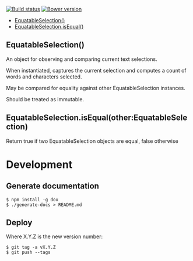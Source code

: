 [![Build status](https://img.shields.io/travis/jbrudvik/equatable-selection.svg)](https://travis-ci.org/jbrudvik/equatable-selection)
[![Bower version](http://img.shields.io/bower/v/equatable-selection.svg)](https://github.com/jbrudvik/equatable-selection)

  - [EquatableSelection()](#equatableselection)
  - [EquatableSelection.isEqual()](#equatableselectionisequalotherequatableselection)

## EquatableSelection()

  An object for observing and comparing current text selections.
  
  When instantiated, captures the current selection and computes a count
  of words and characters selected.
  
  May be compared for equality against other EquatableSelection instances.
  
  Should be treated as immutable.

## EquatableSelection.isEqual(other:EquatableSelection)

  Return true if two EquatableSelection objects are equal, false otherwise

# Development

## Generate documentation

    $ npm install -g dox
    $ ./generate-docs > README.md

## Deploy

Where X.Y.Z is the new version number:

    $ git tag -a vX.Y.Z
    $ git push --tags
